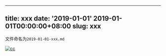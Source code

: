 
---
title: xxx
date: '2019-01-01'  2019-01-01T00:00:00+08:00
slug: xxx
---

文件命名为`2019-01-01-xxx.md`

[![cc](https://static.segmentfault.com/v-5c498373/global/img/creativecommons-cc.svg)](https://creativecommons.org/licenses/by-nc-nd/4.0/)